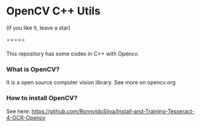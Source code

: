 # OpenCV C++ Utils 

(if you like it, leave a star)

:star::star::star::star::star: 

This repository has some codes in C++ with Opencv. 

### What is OpenCV?

It is a open source computer vision library.
See more on opencv.org

### How to install OpenCV?

See here: https://github.com/RonnyldoSilva/Install-and-Training-Tesseract-4-OCR-Opencv
